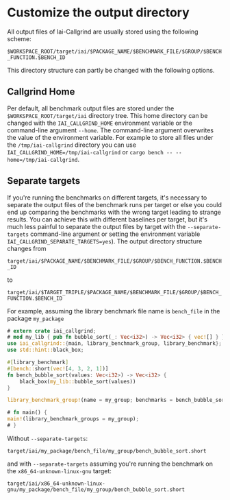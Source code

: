 # Customize the output directory

All output files of Iai-Callgrind are usually stored using the following scheme:

`$WORKSPACE_ROOT/target/iai/$PACKAGE_NAME/$BENCHMARK_FILE/$GROUP/$BENCH_FUNCTION.$BENCH_ID`

This directory structure can partly be changed with the following options.

## Callgrind Home

Per default, all benchmark output files are stored under the
`$WORKSPACE_ROOT/target/iai` directory tree. This home directory can be changed
with the `IAI_CALLGRIND_HOME` environment variable or the command-line argument
`--home`. The command-line argument overwrites the value of the environment
variable. For example to store all files under the `/tmp/iai-callgrind`
directory you can use `IAI_CALLGRIND_HOME=/tmp/iai-callgrind` or `cargo bench --
--home=/tmp/iai-callgrind`.

## Separate targets

If you're running the benchmarks on different targets, it's necessary to
separate the output files of the benchmark runs per target or else you could end
up comparing the benchmarks with the wrong target leading to strange results.
You can achieve this with different baselines per target, but it's much less
painful to separate the output files by target with the `--separate-targets`
command-line argument or setting the environment variable
`IAI_CALLGRIND_SEPARATE_TARGETS=yes`). The output directory structure
changes from

`target/iai/$PACKAGE_NAME/$BENCHMARK_FILE/$GROUP/$BENCH_FUNCTION.$BENCH_ID`

to

`target/iai/$TARGET_TRIPLE/$PACKAGE_NAME/$BENCHMARK_FILE/$GROUP/$BENCH_FUNCTION.$BENCH_ID`

For example, assuming the library benchmark file name is `bench_file` in the
package `my_package`

```rust
# extern crate iai_callgrind;
# mod my_lib { pub fn bubble_sort(_: Vec<i32>) -> Vec<i32> { vec![] } }
use iai_callgrind::{main, library_benchmark_group, library_benchmark};
use std::hint::black_box;

#[library_benchmark]
#[bench::short(vec![4, 3, 2, 1])]
fn bench_bubble_sort(values: Vec<i32>) -> Vec<i32> {
    black_box(my_lib::bubble_sort(values))
}

library_benchmark_group!(name = my_group; benchmarks = bench_bubble_sort);

# fn main() {
main!(library_benchmark_groups = my_group);
# }
```

Without `--separate-targets`:

`target/iai/my_package/bench_file/my_group/bench_bubble_sort.short`

and with `--separate-targets` assuming you're running the benchmark on the
`x86_64-unknown-linux-gnu` target:

`target/iai/x86_64-unknown-linux-gnu/my_package/bench_file/my_group/bench_bubble_sort.short`
